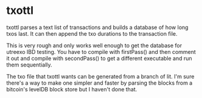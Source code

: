 # txottl

txottl parses a text list of transactions and builds a database of how long txos last.  It can then append the txo durations to the transaction file.

This is very rough and only works well enough to get the database for utreexo IBD testing.  You have to compile with firstPass() and then comment it out and compile with secondPass() to get a different executable and run them sequentially.

The txo file that txottl wants can be generated from a branch of lit.  I'm sure there's a way to make one simpler and faster by parsing the blocks from a bitcoin's levelDB block store but I haven't done that.

